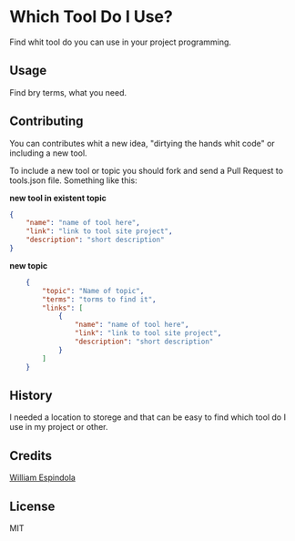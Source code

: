 # Which Tool Do I Use?

Find whit tool do you can use in your project programming.

## Usage

Find bry terms, what you need.

## Contributing

You can contributes whit a new idea, "dirtying the hands whit code" or including a new tool.  

To include a new tool or topic you should fork and send a Pull Request to tools.json file. 
Something like this:

**new tool in existent topic**

```json
{
    "name": "name of tool here",
    "link": "link to tool site project",
    "description": "short description"
}
```

**new topic**

```json
    {
        "topic": "Name of topic",
        "terms": "torms to find it",
        "links": [
            {
                "name": "name of tool here",
                "link": "link to tool site project",
                "description": "short description"
            }
        ]
    }
```

## History

I needed a location to storege and that can be easy to find which tool do
I use in my project or other.

## Credits

[William Espindola](https://github.com/williamespindola)

## License

MIT

